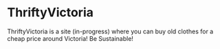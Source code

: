 # ThriftyVictoria
ThriftyVictoria is a site (in-progress) where you can buy old clothes for a cheap price around Victoria! Be Sustainable! 
